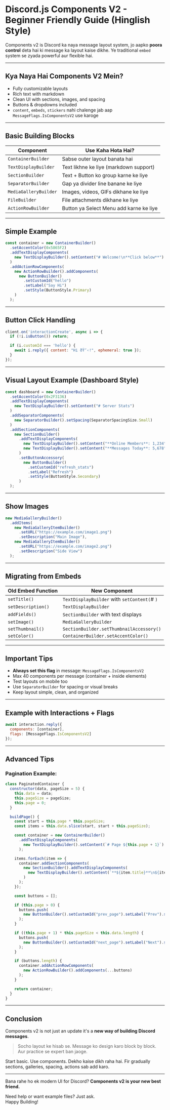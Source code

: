 
# Discord.js Components V2 - Beginner Friendly Guide (Hinglish Style)

Components v2 is Discord ka naya message layout system, jo aapko **poora control** deta hai ki message ka layout kaise dikhe. Ye traditional `embed` system se zyada powerful aur flexible hai.

---

## Kya Naya Hai Components V2 Mein?

-  Fully customizable layouts
-  Rich text with markdown
-  Clean UI with sections, images, and spacing
-  Buttons & dropdowns included
-  `content`, `embeds`, `stickers` nahi chalenge jab aap `MessageFlags.IsComponentsV2` use karoge

---

## Basic Building Blocks

| Component | Use Kaha Hota Hai? |
|----------|-------------------|
| `ContainerBuilder` | Sabse outer layout banata hai |
| `TextDisplayBuilder` | Text likhne ke liye (markdown support) |
| `SectionBuilder` | Text + Button ko group karne ke liye |
| `SeparatorBuilder` | Gap ya divider line banane ke liye |
| `MediaGalleryBuilder` | Images, videos, GIFs dikhane ke liye |
| `FileBuilder` | File attachments dikhane ke liye |
| `ActionRowBuilder` | Button ya Select Menu add karne ke liye |

---

## Simple Example

```js
const container = new ContainerBuilder()
  .setAccentColor(0x5865F2)
  .addTextDisplayComponents(
    new TextDisplayBuilder().setContent("# Welcome!\n**Click below**")
  )
  .addActionRowComponents(
    new ActionRowBuilder().addComponents(
      new ButtonBuilder()
        .setCustomId("hello")
        .setLabel("Say Hi")
        .setStyle(ButtonStyle.Primary)
    )
  );
```

---

## Button Click Handling

```js
client.on('interactionCreate', async i => {
  if (!i.isButton()) return;

  if (i.customId === 'hello') {
    await i.reply({ content: "Hi ðŸ‘‹!", ephemeral: true });
  }
});
```

---

## Visual Layout Example (Dashboard Style)

```js
const dashboard = new ContainerBuilder()
  .setAccentColor(0x2F3136)
  .addTextDisplayComponents(
    new TextDisplayBuilder().setContent("# Server Stats")
  )
  .addSeparatorComponents(
    new SeparatorBuilder().setSpacing(SeparatorSpacingSize.Small)
  )
  .addSectionComponents(
    new SectionBuilder()
      .addTextDisplayComponents(
        new TextDisplayBuilder().setContent("**Online Members**: 1,234"),
        new TextDisplayBuilder().setContent("**Messages Today**: 5,678")
      )
      .setButtonAccessory(
        new ButtonBuilder()
          .setCustomId("refresh_stats")
          .setLabel("Refresh")
          .setStyle(ButtonStyle.Secondary)
      )
  );
```

---

## Show Images

```js
new MediaGalleryBuilder()
  .addItems(
    new MediaGalleryItemBuilder()
      .setURL("https://example.com/image1.png")
      .setDescription("Main Image"),
    new MediaGalleryItemBuilder()
      .setURL("https://example.com/image2.png")
      .setDescription("Side View")
  );
```

---

## Migrating from Embeds

| Old Embed Function     | New Component             |
|------------------------|---------------------------|
| `setTitle()`           | `TextDisplayBuilder` with `setContent(`# <Heading>`)` |
| `setDescription()`     | `TextDisplayBuilder`       |
| `addFields()`          | `SectionBuilder` with text displays |
| `setImage()`           | `MediaGalleryBuilder`      |
| `setThumbnail()`       | `SectionBuilder.setThumbnailAccessory()` |
| `setColor()`           | `ContainerBuilder.setAccentColor()` |

---

## Important Tips

-  **Always set this flag** in message: `MessageFlags.IsComponentsV2`
-  Max 40 components per message (container + inside elements)
-  Test layouts on mobile too
-  Use `SeparatorBuilder` for spacing or visual breaks
-  Keep layout simple, clean, and organized

---

## Example with Interactions + Flags

```js
await interaction.reply({
  components: [container],
  flags: [MessageFlags.IsComponentsV2]
});
```

---

## Advanced Tips

### Pagination Example:

```js
class PaginatedContainer {
  constructor(data, pageSize = 5) {
    this.data = data;
    this.pageSize = pageSize;
    this.page = 0;
  }

  buildPage() {
    const start = this.page * this.pageSize;
    const items = this.data.slice(start, start + this.pageSize);

    const container = new ContainerBuilder()
      .addTextDisplayComponents(
        new TextDisplayBuilder().setContent(`# Page ${this.page + 1}`)
      );

    items.forEach(item => {
      container.addSectionComponents(
        new SectionBuilder().addTextDisplayComponents(
          new TextDisplayBuilder().setContent(`**${item.title}**\n${item.desc}`)
        )
      );
    });

    const buttons = [];

    if (this.page > 0) {
      buttons.push(
        new ButtonBuilder().setCustomId("prev_page").setLabel("Prev").setStyle(ButtonStyle.Secondary)
      );
    }

    if ((this.page + 1) * this.pageSize < this.data.length) {
      buttons.push(
        new ButtonBuilder().setCustomId("next_page").setLabel("Next").setStyle(ButtonStyle.Secondary)
      );
    }

    if (buttons.length) {
      container.addActionRowComponents(
        new ActionRowBuilder().addComponents(...buttons)
      );
    }

    return container;
  }
}
```

---

## Conclusion

Components v2 is not just an update it's a **new way of building Discord messages**.

> Socho layout ke hisab se. Message ko design karo block by block. Aur practice se expert ban jaoge.

Start basic. Use components. Dekho kaise dikh raha hai. Fir gradually sections, galleries, spacing, actions sab add karo.

---

Bana rahe ho ek modern UI for Discord? **Components v2 is your new best friend.**

Need help or want example files? Just ask.  
Happy Building!
